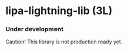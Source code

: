 # lipa-lightning-lib (3L)

### Under development
Caution! This library is not production ready yet.
